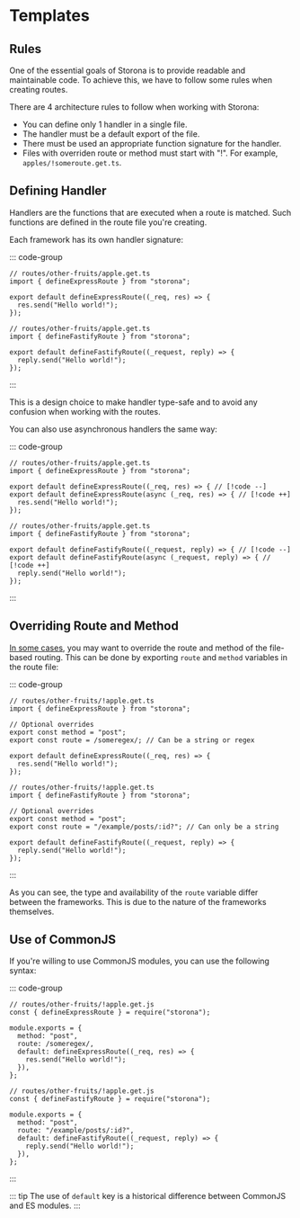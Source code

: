 # Templates

## Rules

One of the essential goals of Storona is to provide readable and maintainable code. To achieve this, we have to follow some rules when creating routes.

There are 4 architecture rules to follow when working with Storona:

- You can define only 1 handler in a single file.
- The handler must be a default export of the file.
- There must be used an appropriate function signature for the handler.
- Files with overriden route or method must start with "!". For example, `apples/!someroute.get.ts`.

## Defining Handler

Handlers are the functions that are executed when a route is matched. Such functions are defined in the route file you're creating.

Each framework has its own handler signature:

::: code-group

```ts:line-numbers [Express]
// routes/other-fruits/apple.get.ts
import { defineExpressRoute } from "storona";

export default defineExpressRoute((_req, res) => {
  res.send("Hello world!");
});
```

```ts:line-numbers [Fastify]
// routes/other-fruits/apple.get.ts
import { defineFastifyRoute } from "storona";

export default defineFastifyRoute((_request, reply) => {
  reply.send("Hello world!");
});
```

:::

This is a design choice to make handler type-safe and to avoid any confusion when working with the routes.

You can also use asynchronous handlers the same way:

::: code-group

```ts:line-numbers [Express]
// routes/other-fruits/apple.get.ts
import { defineExpressRoute } from "storona";

export default defineExpressRoute((_req, res) => { // [!code --]
export default defineExpressRoute(async (_req, res) => { // [!code ++]
  res.send("Hello world!");
});
```

```ts:line-numbers [Fastify]
// routes/other-fruits/apple.get.ts
import { defineFastifyRoute } from "storona";

export default defineFastifyRoute((_request, reply) => { // [!code --]
export default defineFastifyRoute(async (_request, reply) => { // [!code ++]
  reply.send("Hello world!");
});
```

:::

## Overriding Route and Method

[In some cases](/guide/introduction#limitations), you may want to override the route and method of the file-based routing. This can be done by exporting `route` and `method` variables in the route file:

::: code-group

```ts:line-numbers [Express] {5-6}
// routes/other-fruits/!apple.get.ts
import { defineExpressRoute } from "storona";

// Optional overrides
export const method = "post";
export const route = /someregex/; // Can be a string or regex

export default defineExpressRoute((_req, res) => {
  res.send("Hello world!");
});
```

```ts:line-numbers [Fastify] {5-6}
// routes/other-fruits/!apple.get.ts
import { defineFastifyRoute } from "storona";

// Optional overrides
export const method = "post";
export const route = "/example/posts/:id?"; // Can only be a string

export default defineFastifyRoute((_request, reply) => {
  reply.send("Hello world!");
});
```

:::

As you can see, the type and availability of the `route` variable differ between the frameworks. This is due to the nature of the frameworks themselves.

## Use of CommonJS

If you're willing to use CommonJS modules, you can use the following syntax:

::: code-group

```js:line-numbers [Express]
// routes/other-fruits/!apple.get.js
const { defineExpressRoute } = require("storona");

module.exports = {
  method: "post",
  route: /someregex/,
  default: defineExpressRoute((_req, res) => {
    res.send("Hello world!");
  }),
};
```

```js:line-numbers [Fastify]
// routes/other-fruits/!apple.get.js
const { defineFastifyRoute } = require("storona");

module.exports = {
  method: "post",
  route: "/example/posts/:id?",
  default: defineFastifyRoute((_request, reply) => {
    reply.send("Hello world!");
  }),
};
```

:::

::: tip
The use of `default` key is a historical difference between CommonJS and ES modules.
:::
